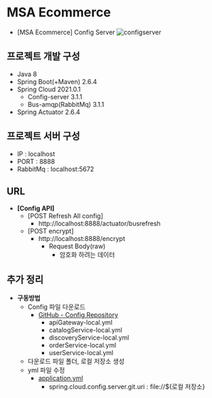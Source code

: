 # MSA Ecommerce
- [MSA Ecommerce] Config Server
![configserver](https://user-images.githubusercontent.com/42602972/165476498-5bc9b445-cdc4-4c6c-8ed4-c95c9a2735d8.png)

## 프로젝트 개발 구성
- Java 8
- Spring Boot(+Maven) 2.6.4
- Spring Cloud 2021.0.1
  - Config-server 3.1.1
  - Bus-amqp(RabbitMq) 3.1.1
- Spring Actuator 2.6.4

## 프로젝트 서버 구성
- IP : localhost
- PORT : 8888
- RabbitMq : localhost:5672

## URL
- **[Config API]**
  - [POST Refresh All config]
    - http://localhost:8888/actuator/busrefresh
  - [POST encrypt]
    - http://localhost:8888/encrypt
      - Request Body(raw)
        - 암호화 하려는 데이터 

## 추가 정리
- **구동방법**
  - Config 파일 다운로드
    - [GitHub - Config Repository](https://github.com/heom/MSA-Ecommerce-Config)
      - apiGateway-local.yml
      - catalogService-local.yml
      - discoveryService-local.yml
      - orderService-local.yml
      - userService-local.yml
  - 다운로드 파일 폴더, 로컬 저장소 생성
  - yml 파일 수정
    - [application.yml](src/main/resources/application.yml)
      - spring.cloud.config.server.git.uri : file://${로컬 저장소}
